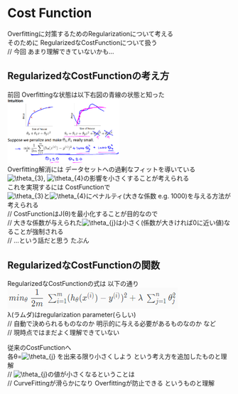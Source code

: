 # Cost Function
Overfittingに対策するためのRegularizationについて考える  
そのために RegularizedなCostFunctionについて扱う  
// 今回 あまり理解できていないかも...

## RegularizedなCostFunctionの考え方
前回 Overfittingな状態は以下右図の青線の状態と知った  
<img src="../../img/03_09_intuition_of_normalized_cost_function.png" width=50% >  
Overfitting解消には データセットへの過剰なフィットを導いている  
<img src="https://latex.codecogs.com/gif.latex?\theta_{3}" title="\theta_{3}" />, <img src="https://latex.codecogs.com/gif.latex?\theta_{4}" title="\theta_{4}" />の影響を小さくすることが考えられる  
これを実現するには CostFunctionで  
<img src="https://latex.codecogs.com/gif.latex?\theta_{3}" title="\theta_{3}" />と<img src="https://latex.codecogs.com/gif.latex?\theta_{4}" title="\theta_{4}" />にペナルティ(大きな係数 e.g. 1000)を与える方法が考えられる  
// CostFunctionはJ(θ)を最小化することが目的なので  
// 大きな係数が与えられた<img src="https://latex.codecogs.com/gif.latex?\theta_{j}" title="\theta_{j}" />は小さく(係数が大きければ0に近い値)なることが強制される  
// ...という話だと思う たぶん  

## RegularizedなCostFunctionの関数
RegularizedなCostFunctionの式は 以下の通り  
<img src="../../img/03_09_normalized_cost_function.png" >  
λ(ラムダ)はregularization parameter(らしい)  
// 自動で決められるものなのか 明示的に与える必要があるものなのか など  
// 現時点ではまだよく理解できていない

従来のCostFunctionへ  
各θ=<img src="https://latex.codecogs.com/gif.latex?\theta_{j}" title="\theta_{j}" /> を出来る限り小さくしよう という考え方を追加したものと理解  
// <img src="https://latex.codecogs.com/gif.latex?\theta_{j}" title="\theta_{j}" />の値が小さくなるということは  
// CurveFittingが滑らかになり Overfittingが防止できる というものと理解
